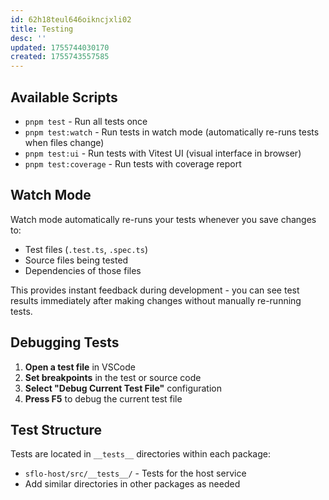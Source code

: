 ```yaml
---
id: 62h18teul646oikncjxli02
title: Testing
desc: ''
updated: 1755744030170
created: 1755743557585
---
```


## Available Scripts

- `pnpm test` - Run all tests once
- `pnpm test:watch` - Run tests in watch mode (automatically re-runs tests when files change)
- `pnpm test:ui` - Run tests with Vitest UI (visual interface in browser)
- `pnpm test:coverage` - Run tests with coverage report

## Watch Mode

Watch mode automatically re-runs your tests whenever you save changes to:
- Test files (`.test.ts`, `.spec.ts`)
- Source files being tested
- Dependencies of those files

This provides instant feedback during development - you can see test results immediately after making changes without manually re-running tests.

## Debugging Tests

1. **Open a test file** in VSCode
2. **Set breakpoints** in the test or source code
3. **Select "Debug Current Test File"** configuration
4. **Press F5** to debug the current test file

## Test Structure

Tests are located in `__tests__` directories within each package:
- `sflo-host/src/__tests__/` - Tests for the host service
- Add similar directories in other packages as needed
